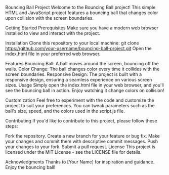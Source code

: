 Bouncing Ball Project
Welcome to the Bouncing Ball project! This simple HTML and JavaScript project features a bouncing ball that changes color upon collision with the screen boundaries.

Getting Started
Prerequisites
Make sure you have a modern web browser installed to view and interact with the project.

Installation
Clone this repository to your local machine:
git clone https://github.com/your-username/bouncing-ball-project.git
Open the index.html file in your preferred web browser.

Features
Bouncing Ball: A ball moves around the screen, bouncing off the walls.
Color Change: The ball changes color every time it collides with the screen boundaries.
Responsive Design: The project is built with a responsive design, ensuring a seamless experience on various screen sizes.
Usage
Simply open the index.html file in your web browser, and you'll see the bouncing ball in action. Enjoy watching it change colors on collision!

Customization
Feel free to experiment with the code and customize the project to suit your preferences. You can tweak parameters such as the ball's size, speed, and the colors used in the script.js file.

Contributing
If you'd like to contribute to this project, please follow these steps:

Fork the repository.
Create a new branch for your feature or bug fix.
Make your changes and commit them with descriptive commit messages.
Push your changes to your fork.
Submit a pull request.
License
This project is licensed under the MIT License - see the LICENSE file for details.

Acknowledgments
Thanks to [Your Name] for inspiration and guidance.
Enjoy the bouncing ball!